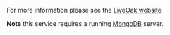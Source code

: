 For more information please see the <a href="http://liveoak.io/" target="liveoak">LiveOak website</a>

**Note** this service requires a running [MongoDB](http://www.mongodb.org/) server.
